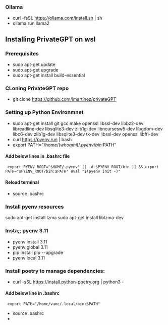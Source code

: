 ### Ollama
- curl -fsSL https://ollama.com/install.sh | sh
- ollama run llama2

## Installing PrivateGPT on wsl

### Prerequisites
- sudo apt-get update
- sudo apt-get upgrade
- sudo apt-get install build-essential

### CLoning PrivateGPT repo
- git clone https://github.com/imartinez/privateGPT

### Setting up Python Environmnet
- sudo apt-get install git gcc make openssl libssl-dev libbz2-dev libreadline-dev libsqlite3-dev zlib1g-dev libncursesw5-dev libgdbm-dev libc6-dev zlib1g-dev libsqlite3-dev tk-dev libssl-dev openssl libffi-dev
- curl https://pyenv.run | bash
- export PATH="/home/$(whoami)/.pyenv/bin:$PATH"

#### Add below lines in .bashrc file
` 
export PYENV_ROOT="$HOME/.pyenv"
[[ -d $PYENV_ROOT/bin ]] && export PATH="$PYENV_ROOT/bin:$PATH"
eval "$(pyenv init -)"
`

#### Reload terminal
- source .bashrc

### Install pyenv resources
sudo apt-get install lzma
sudo apt-get install liblzma-dev

### Insta;; pyenv 3.11
- pyenv install 3.11
- pyenv global 3.11
- pip install pip --upgrade
- pyenv local 3.11

### Install poetry to manage dependencies:
- curl -sSL https://install.python-poetry.org | python3 -
#### Add below line in .bashrc
` 
export PATH="/home/vamc/.local/bin:$PATH"
`
- source  .bashrc
- 
